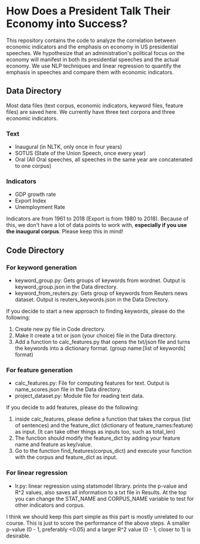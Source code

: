 # How Does a President Talk Their Economy into Success?

This repository contains the code to analyze the correlation between economic indicators and the emphasis on economy in US presidential speeches. We hypothesize that an administration's political focus on the economy will manifest in both its presidential speeches and the actual economy. We use NLP techniques and linear regression to quantify the emphasis in speeches and compare them with economic indicators.


## Data Directory

Most data files (text corpus, economic indicators, keyword files, feature files) are saved here.
We currently have three text corpora and three economic indicators.
### Text
* Inaugural (in NLTK, only once in four years)
* SOTUS (State of the Union Speech, once every year)
* Oral (All Oral speeches, all speeches in the same year are concatenated to one corpus)
### Indicators
* GDP growth rate
*  Export Index
* Unemployment Rate

Indicators are from 1961 to 2018 (Export is from 1980 to 2018). Because of this, we don't have a lot of data points to work with, **especially if you use the inaugural corpus**. Please keep this in mind!

## Code Directory

### For keyword generation
* keyword_group.py: Gets groups of keywords from wordnet. Output is keyword_group.json in the Data directory.
* keyword_from_reuters.py: Gets group of keywords from Reuters news dataset. Output is reuters_keywords.json in the Data Directory.

If you decide to start a new approach to finding keywords, please do the following:

 1. Create new py file in Code directory.
 2. Make it create a txt or json (your choice) file in the Data directory.
 3. Add a function to calc_features.py that opens the txt/json file and turns the keywords into a dictionary format. (group name:[list of keywords] format)

### For feature generation
* calc_features.py: File for computing features for text. Output is name_scores.json file in the Data directory.
* project_dataset.py: Module file for reading text data.

If you decide to add features, please do the following:

 1. inside calc_features, please define a function that takes the corpus (list of sentences) and the feature_dict (dictionary of feature_names:feature) as input. (It can take other things as inputs too, such as total_len)
 2. The function should modify the feature_dict by adding your feature name and feature as key/value.
 3. Go to the function find_features(corpus_dict) and execute your function with the corpus and feature_dict as input.

### For linear regression
* lr.py: linear regression using statsmodel library. prints the p-value and R^2 values, also saves all information to a txt file in Results. At the top you can change the STAT_NAME and CORPUS_NAME variable to test for other indicators and corpus.

I think we should keep this part simple as this part is mostly unrelated to our course. This is just to score the performance of the above steps.
A smaller p-value (0 - 1, preferably <0.05) and a larger R^2 value (0 - 1, closer to 1) is desirable.
